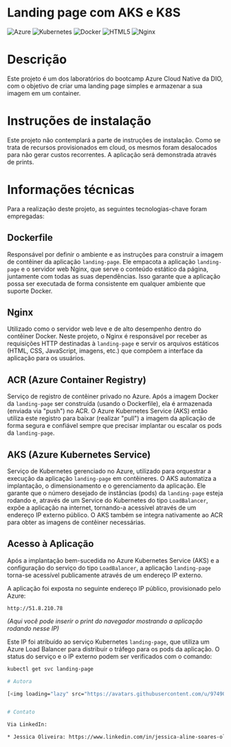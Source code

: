 # Landing page com AKS e K8S

![Azure](https://img.shields.io/badge/azure-%230072C6.svg?style=for-the-badge&logo=microsoftazure&logoColor=white)
![Kubernetes](https://img.shields.io/badge/kubernetes-%23326ce5.svg?style=for-the-badge&logo=kubernetes&logoColor=white)
![Docker](https://img.shields.io/badge/docker-%230db7ed.svg?style=for-the-badge&logo=docker&logoColor=white)
![HTML5](https://img.shields.io/badge/html5-%23E34F26.svg?style=for-the-badge&logo=html5&logoColor=white)
![Nginx](https://img.shields.io/badge/nginx-%23009639.svg?style=for-the-badge&logo=nginx&logoColor=white)

# Descrição
Este projeto é um dos laboratórios do bootcamp Azure Cloud Native da DIO, com o objetivo de criar uma landing page simples e armazenar a sua imagem em um container.

# Instruções de instalação
Este projeto não contemplará a parte de instruções de instalação. Como se trata de recursos provisionados em cloud, os mesmos foram desalocados para não gerar custos recorrentes. A aplicação será demonstrada através de prints.

# Informações técnicas

Para a realização deste projeto, as seguintes tecnologias-chave foram empregadas:

## Dockerfile

Responsável por definir o ambiente e as instruções para construir a imagem de contêiner da aplicação `landing-page`. Ele empacota a aplicação `landing-page` e o servidor web Nginx, que serve o conteúdo estático da página, juntamente com todas as suas dependências. Isso garante que a aplicação possa ser executada de forma consistente em qualquer ambiente que suporte Docker.

## Nginx

Utilizado como o servidor web leve e de alto desempenho dentro do contêiner Docker. Neste projeto, o Nginx é responsável por receber as requisições HTTP destinadas à `landing-page` e servir os arquivos estáticos (HTML, CSS, JavaScript, imagens, etc.) que compõem a interface da aplicação para os usuários.

## ACR (Azure Container Registry)

Serviço de registro de contêiner privado no Azure. Após a imagem Docker da `landing-page` ser construída (usando o Dockerfile), ela é armazenada (enviada via "push") no ACR. O Azure Kubernetes Service (AKS) então utiliza este registro para baixar (realizar "pull") a imagem da aplicação de forma segura e confiável sempre que precisar implantar ou escalar os pods da `landing-page`.

## AKS (Azure Kubernetes Service)

Serviço de Kubernetes gerenciado no Azure, utilizado para orquestrar a execução da aplicação `landing-page` em contêineres. O AKS automatiza a implantação, o dimensionamento e o gerenciamento da aplicação. Ele garante que o número desejado de instâncias (pods) da `landing-page` esteja rodando e, através de um Service do Kubernetes do tipo `LoadBalancer`, expõe a aplicação na internet, tornando-a acessível através de um endereço IP externo público. O AKS também se integra nativamente ao ACR para obter as imagens de contêiner necessárias.


## Acesso à Aplicação

Após a implantação bem-sucedida no Azure Kubernetes Service (AKS) e a configuração do serviço do tipo `LoadBalancer`, a aplicação `landing-page` torna-se acessível publicamente através de um endereço IP externo.

A aplicação foi exposta no seguinte endereço IP público, provisionado pelo Azure:

`http://51.8.210.78`

*(Aqui você pode inserir o print do navegador mostrando a aplicação rodando nesse IP)*

Este IP foi atribuído ao serviço Kubernetes `landing-page`, que utiliza um Azure Load Balancer para distribuir o tráfego para os pods da aplicação. O status do serviço e o IP externo podem ser verificados com o comando:

```bash
kubectl get svc landing-page

# Autora

[<img loading="lazy" src="https://avatars.githubusercontent.com/u/97490698?v=4" width=115><br><sub>Jessica Oliveira</sub>](https://github.com/jessicaalines)


# Contato

Via LinkedIn:

* Jessica Oliveira: https://www.linkedin.com/in/jessica-aline-soares-oliveira/
